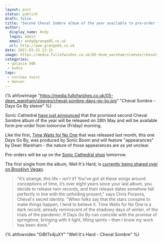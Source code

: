 ```yaml
---
layout: post
status: publish 
draft: false
title: "Second Cheval Sombre album of the year available to pre-order from Friday"
author:
  display_name: Andy
  login: admin
  email: andy@grange85.co.uk
  url: http://www.grange85.co.uk
date: 2021-03-25 23:15
image: https://media.fullofwishes.co.uk/05-dean_wareham/sleeves/cheval-sombre-days-go-by.jpg
categories:
 - galaxie 500
 - audio
tags:
 - cocteau twins
 - denver
---
```

{% ahfowimage "https://media.fullofwishes.co.uk/05-dean_wareham/sleeves/cheval-sombre-days-go-by.jpg" "Cheval Sombre - Days Go By sleeve" %}

Sonic Cathedral [have just announced](https://twitter.com/soniccathedral/status/1375091796208926724) that the promised second Cheval Sombre album of the year will be released on 28th May and will be available form pre-order from tomorrow (Friday) morning.

Like the first, [Time Waits for No One](https://www.soniccathedral.co.uk/2021/01/14/chevalsombre1/) that was released last month, this one Days Go By, was produced by Sonic Boom and will feature "appearances" by Dean Wareham - the nature of those appearances are as yet unclear.

Pre-orders will be up on the [Sonic Cathedral shop](https://shop.soniccathedral.co.uk/) tomorrow.

<!--more-->

The first single from the album, Well It's Hard, is [currently being shared over on Brooklyn Vegan](https://www.brooklynvegan.com/cheval-sombre-readies-sonic-boom-produced-days-go-by-stream-well-its-hard/).

>"It’s strange, this life – isn’t it? You’ve got all these songs around conceptions of time, it’s over eight years since your last album, you decide to release twin records, and their release dates somehow fall perfectly in line with the unfolding present," says Chris Porpora, Cheval's secret identity. "When folks say that the stars conspire to make things happen, I tend to believe it. Time Waits for No One is a dark record, already reminiscent of the shadowy days of winter, of the trials of the pandemic. If Days Go By can coincide with the promise of springtime, bringing with it light, lifting spirits – then I know my work has been done."

{% ahfowvideo "GiBtTs4juXY" "Well It's Hard - Cheval Sombre" %}
